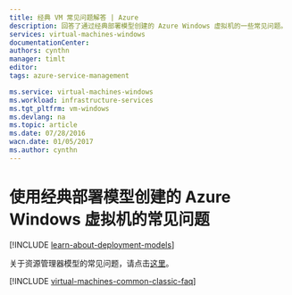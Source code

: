 ```yaml
---
title: 经典 VM 常见问题解答 | Azure
description: 回答了通过经典部署模型创建的 Azure Windows 虚拟机的一些常见问题。
services: virtual-machines-windows
documentationCenter: 
authors: cynthn
manager: timlt
editor: 
tags: azure-service-management

ms.service: virtual-machines-windows
ms.workload: infrastructure-services
ms.tgt_pltfrm: vm-windows
ms.devlang: na
ms.topic: article
ms.date: 07/28/2016
wacn.date: 01/05/2017
ms.author: cynthn
---
```


# 使用经典部署模型创建的 Azure Windows 虚拟机的常见问题

[!INCLUDE [learn-about-deployment-models](../../includes/learn-about-deployment-models-classic-include.md)]

关于资源管理器模型的常见问题，请点击[这里](./virtual-machines-windows-faq.md)。

[!INCLUDE [virtual-machines-common-classic-faq](../../includes/virtual-machines-common-classic-faq.md)]

<!---HONumber=Mooncake_0314_2016-->